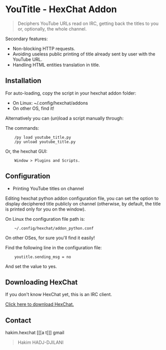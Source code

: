 # YouTitle - HexChat Addon #

> Deciphers YouTube URLs read on IRC, getting back the titles to you or, optionally, the whole channel.

Secondary features:
- Non-blocking HTTP requests.
- Avoiding useless public printing of title already sent by user with the YouTube URL.
- Handling HTML entities translation in title.

## Installation ##

For auto-loading, copy the script in your hexchat addon folder:

+ On Linux: ~/.config/hexchat/addons 
+ On other OS, find it!

Alternatively you can (un)load a script manually through:

The commands:
 
		/py load youtube_title.py
		/py unload youtube_title.py
 
 Or, the hexchat GUI: 
 
		Window > Plugins and Scripts.

## Configuration ##

* Printing YouTube titles on channel

Editing hexchat python addon configuration file, you can set the option to display deciphered title publicly on channel (otherwise, by default, the title is printed only for you on the window).

On Linux the configuration file path is: 

		~/.config/hexchat/addon_python.conf
		
On other OSes, for sure you'll find it easily!

Find the following line in the configuration file:

		youtitle.sending_msg = no

And set the value to yes.

## Downloading HexChat ##

If you don't know HexChat yet, this is an IRC client.

[Click here to download HexChat.](https://hexchat.github.io/downloads.html)

## Contact ##

hakim.hexchat 
[[[a t]]] gmail

> Hakim HADJ-DJILANI

